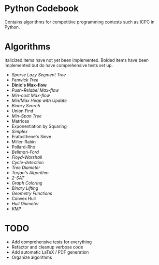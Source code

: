 # Python Codebook
Contains algorithms for competitive programming contests such as ICPC in Python.

# Algorithms
Italicized items have not yet been implemented. Bolded items have been implemented but do have comprehensive tests set up.

* _Sparse Lazy Segment Tree_
* _Fenwick Tree_
* __Dinic's Max-flow__
* _Push-Relabel Max-flow_
* _Min-cost Max-flow_
* _Min/Max Heap with Update_
* _Binary Search_
* Union Find
* _Min-Span Tree_
* Matrices
* Exponentiation by Squaring
* _Simplex_
* Eratosthene's Sieve
* Miller-Rabin
* Pollard-Rho
* _Bellman-Ford_
* _Floyd-Warshall_
* _Cycle-detection_
* _Tree Diameter_
* _Tarjan's Algorithm_
* _2-SAT_
* _Graph Coloring_
* _Binary Lifting_
* _Geometry Functions_
* Convex Hull
* _Hull Diameter_
* _KMP_

# TODO
* Add comprehensive tests for everything
* Refactor and cleanup verbose code
* Add automatic LaTeX / PDF generation
* Organize algorithms
